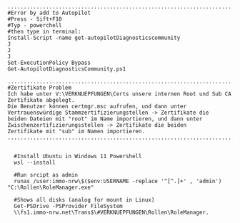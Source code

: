 	.......................................................................................................
	#Error by add to Autopilot
 	#Press - Sift+F10
	#Typ - powerchell
 	#then type in terminal:
	Install-Script -name get-autopilotDiagnosticscommunity
	J
	J
	J
	Set-ExecutionPolicy Bypass
	Get-AutopilotDiagnosticsCommunity.ps1

	.......................................................................................................
 	#Zertifikate Problem
	Ich habe unter V:\VERKNUEPFUNGEN\Certs unsere internen Root und Sub CA Zertifikate abgelegt.
 	Die Benutzer können certmgr.msc aufrufen, und dann unter Vertrauenswürdige Stammzertifizierungstellen -> Zertifikate die
  	beiden Dateien mit "root" im Name importieren, und dann unter Zwischenzertifizierungsstellen -> Zertifikate die beiden 
   	Zertifikate mit "sub" im Namen importieren.
	.......................................................................................................


	  #Install Ubuntu in Windows 11 Powershell
	  wsl --install
	  
	  #Run srcipt as admin
	  runas /user:immo-nrw\$($env:USERNAME -replace '^[^.]+' , 'admin') "C:\Rollen\RoleManager.exe"
	  
	  #Shows all disks (analog for mount in Linux)
	  Get-PSDrive -PSProvider FileSystem
	  \\fs1.immo-nrw.net\Trans$\#VERKNUEPFUNGEN\Rollen\RoleManager.




